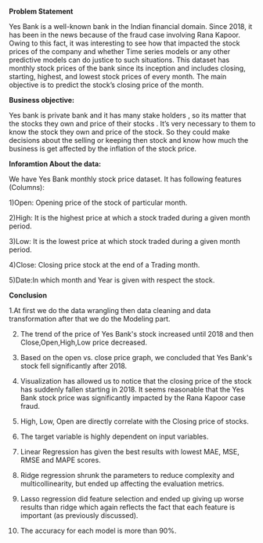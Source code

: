 **Problem Statement**

Yes Bank is a well-known bank in the Indian financial domain. Since 2018, it has been in the news because of the fraud case involving Rana Kapoor. Owing to this fact, it was interesting to see how that impacted the stock prices of the company and whether Time series models or any other predictive models can do justice to such situations. This dataset has monthly stock prices of the bank since its inception and includes closing, starting, highest, and lowest stock prices of every month. The main objective is to predict the stock’s closing price of the month.

**Business objective:**

Yes bank is private bank and it has many stake holders , so its matter that the stocks they own and price of their stocks . It’s very necessary to them to know the stock they own and price of the stock. So they could make decisions about the selling or keeping then stock and know how much the business is get affected by the inflation of the stock price.

**Inforamtion About the data:**

We have Yes Bank monthly stock price dataset. It has following features (Columns):

1)Open: Opening price of the stock of particular month.

2)High: It is the highest price at which a stock traded during a given month period.

3)Low: It is the lowest price at which stock traded during a given month period.

4)Close: Closing price stock at the end of a Trading month.

5)Date:In which month and Year is given with respect the stock.

**Conclusion**

1.At first we do the data wrangling then data cleaning and data transformation after that we do the Modeling part.

2. The trend of the price of Yes Bank's stock increased until 2018 and then Close,Open,High,Low price decreased.

3. Based on the open vs. close price graph, we concluded that Yes Bank's stock fell significantly after 2018.

4. Visualization has allowed us to notice that the closing price of the stock has suddenly fallen starting in 2018. It seems reasonable that the Yes Bank stock price was significantly impacted by the Rana Kapoor case fraud.

5. High, Low, Open are directly correlate with the Closing price of stocks.

6. The target variable is highly dependent on input variables.

7. Linear Regression has given the best results with lowest MAE, MSE, RMSE and MAPE scores.

8. Ridge regression shrunk the parameters to reduce complexity and multicollinearity, but ended up affecting the evaluation metrics.

9. Lasso regression did feature selection and ended up giving up worse results than ridge which again reflects the fact that each feature is important (as previously discussed).

10. The accuracy for each model is more than 90%.


